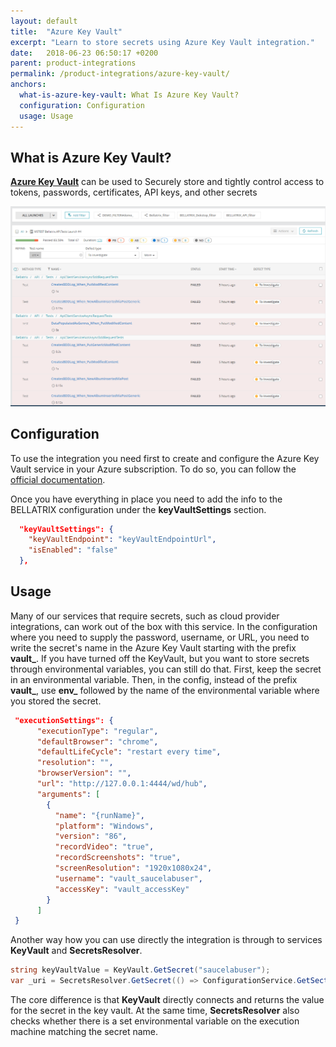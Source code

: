```yaml
---
layout: default
title:  "Azure Key Vault"
excerpt: "Learn to store secrets using Azure Key Vault integration."
date:   2018-06-23 06:50:17 +0200
parent: product-integrations
permalink: /product-integrations/azure-key-vault/
anchors:
  what-is-azure-key-vault: What Is Azure Key Vault?
  configuration: Configuration
  usage: Usage
---
```

What is Azure Key Vault?
------------------
**[Azure Key Vault](https://azure.microsoft.com/en-us/services/key-vault/)** can be used to Securely store and tightly control access to tokens, passwords, certificates, API keys, and other secrets

![Bellatrix](images/reportportal-filters.png)

Configuration
------------------
To use the integration you need first to create and configure the Azure Key Vault service in your Azure subscription. To do so, you can follow the [official documentation](https://docs.microsoft.com/en-us/azure/key-vault/general/quick-create-cli).

Once you have everything in place you need to add the info to the BELLATRIX configuration under the **keyVaultSettings** section.
```json
  "keyVaultSettings": {
    "keyVaultEndpoint": "keyVaultEndpointUrl",
    "isEnabled": "false"
  },
```

Usage
------------------
Many of our services that require secrets, such as cloud provider integrations, can work out of the box with this service. In the configuration where you need to supply the password, username, or URL, you need to write the secret's name in the Azure Key Vault starting with the prefix **vault_**. If you have turned off the KeyVault, but you want to store secrets through environmental variables, you can still do that. First, keep the secret in an environmental variable. Then, in the config, instead of the prefix **vault_**, use **env_** followed by the name of the environmental variable where you stored the secret.
```json
 "executionSettings": {
      "executionType": "regular",
      "defaultBrowser": "chrome",
      "defaultLifeCycle": "restart every time",
      "resolution": "",
      "browserVersion": "",
      "url": "http://127.0.0.1:4444/wd/hub",
      "arguments": [
        {
          "name": "{runName}",
          "platform": "Windows",
          "version": "86",
          "recordVideo": "true",
          "recordScreenshots": "true",
          "screenResolution": "1920x1080x24",
          "username": "vault_saucelabuser",
          "accessKey": "vault_accessKey"
        }
      ]
 }
```
Another way how you can use directly the integration is through to services **KeyVault** and **SecretsResolver**.
```csharp
string keyVaultValue = KeyVault.GetSecret("saucelabuser");
var _uri = SecretsResolver.GetSecret(() => ConfigurationService.GetSection<ReportingSettings>().Url);
```
The core difference is that **KeyVault** directly connects and returns the value for the secret in the key vault. At the same time, **SecretsResolver** also checks whether there is a set environmental variable on the execution machine matching the secret name.